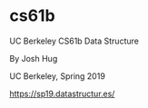 # cs61b
UC Berkeley CS61b Data Structure

By Josh Hug

UC Berkeley, Spring 2019

https://sp19.datastructur.es/
